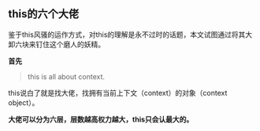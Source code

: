## this的六个大佬

鉴于this风骚的运作方式，对this的理解是永不过时的话题，本文试图通过将其大卸六块来钉住这个磨人的妖精。

**首先**

> this is all about context.

this说白了就是找大佬，找拥有当前上下文（context）的对象（context object）。

**大佬可以分为六层，层数越高权力越大，this只会认最大的。** 